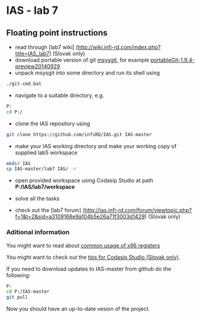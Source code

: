 IAS - lab 7
===========
Floating point instructions
---------------------------

- read through [lab7 wiki] (http://wiki.infi-rd.com/index.php?title=IAS_lab7) (Slovak only)
- download portable version of git [msysgit](https://github.com/msysgit/msysgit/releases), for example [portableGit-1.9.4-preview20140929](https://github.com/msysgit/msysgit/releases/download/Git-1.9.4-preview20140929/PortableGit-1.9.4-preview20140929.7z)
- unpack msysgit into some directory and run its shell using
```bash
./git-cmd.bat
```
- navigate to a suitable directory, e.g. 
```bash
P:
cd P:/
```
- clone the IAS repository using 
```bash
git clone https://github.com/infiRD/IAS.git IAS-master
```
- make your IAS working directory and make your working copy of supplied lab5 workspace 
```bash
mkdir IAS
cp IAS-master/lab7 IAS/ -r
```
- open provided workspace using Codasip Studio at path **P:/IAS/lab7/workspace**
- solve all the tasks

- check out the [lab7 forum] (http://ias.infi-rd.com/forum/viewtopic.php?f=1&t=2&sid=a3109168e9a104b5e26a71f3003d1429) (Slovak only)

### Aditional information

You might want to read about [common usage of x86 registers](http://www.eecg.toronto.edu/~amza/www.mindsec.com/files/x86regs.html)

You might want to check out the [tips for Codasip Studio (Slovak only)](https://www.evernote.com/shard/s373/sh/b3ae5877-6faf-461d-9310-37daf9322f16/8033abc217738785).

If you need to download updates to IAS-master from github do the following:
```bash
P:
cd P:/IAS-master
git pull
```
Now you should have an up-to-date vesion of the project.
